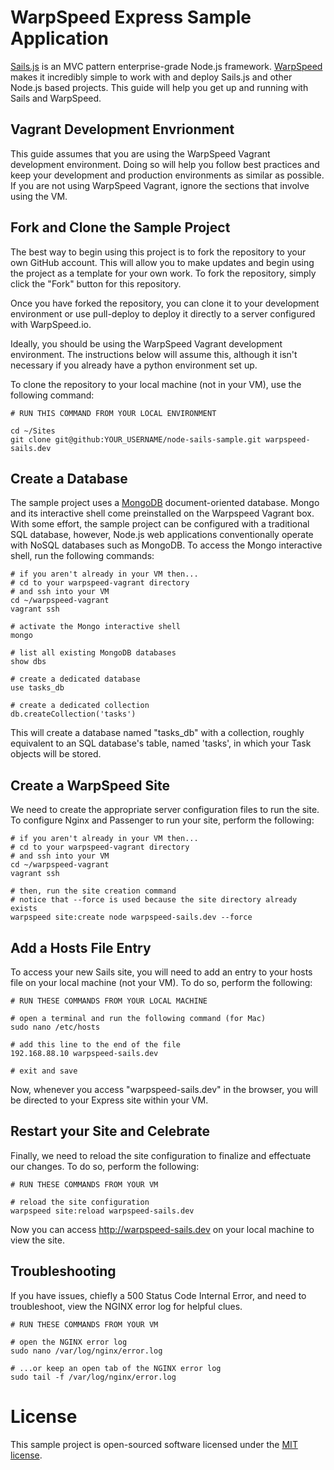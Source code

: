 
# WarpSpeed Express Sample Application
[Sails.js](http://sailsjs.org) is an MVC pattern enterprise-grade Node.js framework. [WarpSpeed](https://warpspeed.io/) makes it incredibly simple to work with and deploy Sails.js and other Node.js based projects. This guide will help you get up and running with Sails and WarpSpeed.

## Vagrant Development Envrionment

This guide assumes that you are using the WarpSpeed Vagrant development environment. Doing so will help you follow best practices and keep your development and production environments as similar as possible. If you are not using WarpSpeed Vagrant, ignore the sections that involve using the VM.

## Fork and Clone the Sample Project
The best way to begin using this project is to fork the repository to your own GitHub account. This will allow you to make updates and begin using the project as a template for your own work. To fork the repository, simply click the "Fork" button for this repository.

Once you have forked the repository, you can clone it to your development environment or use pull-deploy to deploy it directly to a server configured with WarpSpeed.io.

Ideally, you should be using the WarpSpeed Vagrant development environment. The instructions below will assume this, although it isn't necessary if you already have a python environment set up.

To clone the repository to your local machine (not in your VM), use the following command:

```
# RUN THIS COMMAND FROM YOUR LOCAL ENVIRONMENT

cd ~/Sites
git clone git@github:YOUR_USERNAME/node-sails-sample.git warpspeed-sails.dev
```

## Create a Database

The sample project uses a [MongoDB](https://www.mongodb.org/) document-oriented database. Mongo and its interactive shell come preinstalled on the Warpspeed Vagrant box. With some effort, the sample project can be configured with a traditional SQL database, however, Node.js web applications conventionally operate with NoSQL databases such as MongoDB. To access the Mongo interactive shell, run the following commands: 

```
# if you aren't already in your VM then...
# cd to your warpspeed-vagrant directory
# and ssh into your VM
cd ~/warpspeed-vagrant
vagrant ssh

# activate the Mongo interactive shell
mongo

# list all existing MongoDB databases
show dbs

# create a dedicated database
use tasks_db

# create a dedicated collection
db.createCollection('tasks')
```

This will create a database named "tasks_db" with a collection, roughly equivalent to an SQL database's table, named 'tasks', in which your Task objects will be stored.

## Create a WarpSpeed Site

We need to create the appropriate server configuration files to run the site. To configure Nginx and Passenger to run your site, perform the following:

```
# if you aren't already in your VM then...
# cd to your warpspeed-vagrant directory
# and ssh into your VM
cd ~/warpspeed-vagrant
vagrant ssh

# then, run the site creation command
# notice that --force is used because the site directory already exists
warpspeed site:create node warpspeed-sails.dev --force
```

## Add a Hosts File Entry

To access your new Sails site, you will need to add an entry to your hosts file on your local machine (not your VM). To do so, perform the following:

```
# RUN THESE COMMANDS FROM YOUR LOCAL MACHINE

# open a terminal and run the following command (for Mac)
sudo nano /etc/hosts

# add this line to the end of the file
192.168.88.10 warpspeed-sails.dev

# exit and save
```

Now, whenever you access "warpspeed-sails.dev" in the browser, you will be directed to your Express site within your VM.

## Restart your Site and Celebrate
Finally, we need to reload the site configuration to finalize and effectuate our changes. To do so, perform the following:

```
# RUN THESE COMMANDS FROM YOUR VM

# reload the site configuration
warpspeed site:reload warpspeed-sails.dev
```

Now you can access http://warpspeed-sails.dev on your local machine to view the site.

## Troubleshooting

If you have issues, chiefly a 500 Status Code Internal Error, and need to troubleshoot, view the NGINX error log for helpful clues.

```
# RUN THESE COMMANDS FROM YOUR VM

# open the NGINX error log
sudo nano /var/log/nginx/error.log

# ...or keep an open tab of the NGINX error log
sudo tail -f /var/log/nginx/error.log
```

# License
This sample project is open-sourced software licensed under the [MIT license](http://opensource.org/licenses/MIT).


